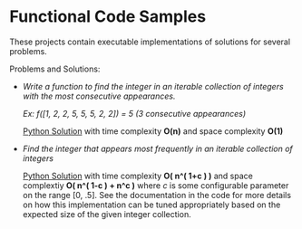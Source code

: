 # Functional Code Samples

These projects contain executable implementations of solutions for several problems.

Problems and Solutions:

- *Write a function to find the integer in an iterable collection of integers with the most consecutive appearances.*

    *Ex: f([1, 2, 2, 5, 5, 5, 2, 2]) = 5 (3 consecutive appearances)* 

    [Python Solution](/functional/cs_problems/python/most_consecutive_item) with time complexity **O(n)** and space complexity **O(1)**




- *Find the integer that appears most frequently in an iterable collection of integers*

    [Python Solution](/functional/cs_problems/python/most_frequent_item) with time complexity **O( n^( 1+c ) )** and space complextiy **O( n^( 1-c ) + n^c )** where *c* is some configurable parameter on the range [0, .5].  See the documentation in the code for more details on how this implementation can be tuned appropriately based on the expected size of the given integer collection.

